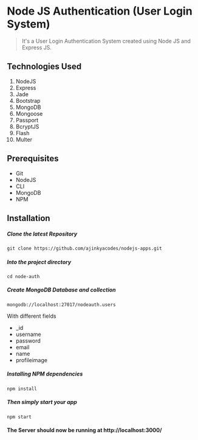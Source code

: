 # Node JS Authentication (User Login System)
> It's a User Login Authentication System created using Node JS and Express JS.

## Technologies Used
1.  NodeJS
2.  Express
3.  Jade
4.  Bootstrap
5.  MongoDB
6.  Mongoose
7.  Passport
8.  BcryptJS
9.  Flash
10. Multer

## Prerequisites
- Git
- NodeJS
- CLI
- MongoDB
- NPM

## Installation

##### Clone the latest Repository

`git clone https://github.com/ajinkyacodes/nodejs-apps.git`

##### Into the project directory

`cd node-auth`

##### Create MongoDB Database and collection

`mongodb://localhost:27017/nodeauth.users`

With different fields
- _id
- username
- password
- email
- name
- profileimage

##### Installing NPM dependencies

`npm install`

##### Then simply start your app

`npm start`

#### The Server should now be running at http://localhost:3000/ 